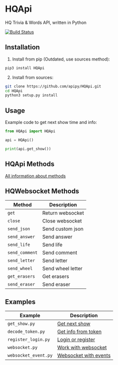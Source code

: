 # HQApi
HQ Trivia & Words API, written in Python 

[![Build Status](https://travis-ci.org/apipy/HQApi.svg?branch=master)](https://travis-ci.org/apipy/HQApi)

## Installation
1. Install from pip (Outdated, use sources method):
```bash
pip3 install HQApi
```

2. Install from sources:
```bash
git clone https://github.com/apipy/HQApi.git
cd HQApi
python3 setup.py install
```

## Usage
Example code to get next show time and info:
```python
from HQApi import HQApi

api = HQApi()

print(api.get_show())
```

## HQApi Methods
[All information about methods](https://github.com/apipy/HQApi/blob/master/HQApi.md) 

## HQWebsocket Methods
| Method             | Description        |
|--------------------|--------------------|
| `get`              | Return websocket   |
| `close`            | Close websocket    |
| `send_json`        | Send custom json   |
| `send_answer`      | Send answer        |
| `send_life`        | Send life          |
| `send_comment`     | Send comment       |
| `send_letter`      | Send letter        |
| `send_wheel`       | Send wheel letter  |
| `get_erasers`      | Get erasers        |
| `send_eraser`      | Send eraser        |

## Examples
| Example             | Description                                                                                        |
|---------------------|----------------------------------------------------------------------------------------------------|
| `get_show.py`       | [Get next show](https://github.com/apipy/HQApi/blob/master/examples/get_show.py)                  |
| `decode_token.py`   | [Get info from token](https://github.com/apipy/HQApi/blob/master/examples/decode_token.py)        |
| `register_login.py` | [Login or register](https://github.com/apipy/HQApi/blob/master/examples/register_login.py)        |
| `websocket.py`      | [Work with websocket](https://github.com/apipy/HQApi/blob/master/examples/websocket.py)           |
| `websocket_event.py`| [Websocket with events](https://github.com/apipy/HQApi/blob/master/examples/websocket_event.py)   |
